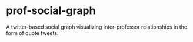 # prof-social-graph
A twitter-based social graph visualizing inter-professor relationships in the form of quote tweets.
